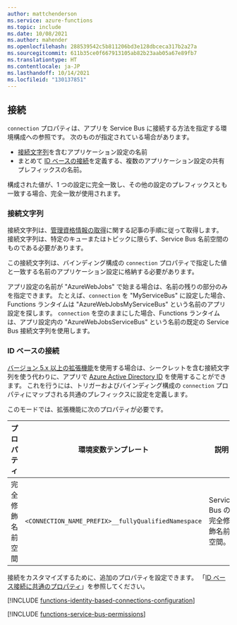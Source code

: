 ```yaml
---
author: mattchenderson
ms.service: azure-functions
ms.topic: include
ms.date: 10/08/2021
ms.author: mahender
ms.openlocfilehash: 288539542c5b811206bd3e128dbceca317b2a27a
ms.sourcegitcommit: 611b35ce0f667913105ab82b23aab05a67e89fb7
ms.translationtype: HT
ms.contentlocale: ja-JP
ms.lasthandoff: 10/14/2021
ms.locfileid: "130137851"
---
```

## <a name="connections"></a>接続

`connection` プロパティは、アプリを Service Bus に接続する方法を指定する環境構成への参照です。 次のものが指定されている場合があります。

- [接続文字列](#connection-string)を含むアプリケーション設定の名前
- まとめて [ID ベースの接続](#identity-based-connections)を定義する、複数のアプリケーション設定の共有プレフィックスの名前。

構成された値が、1 つの設定に完全一致し、その他の設定のプレフィックスとも一致する場合、完全一致が使用されます。

### <a name="connection-string"></a>接続文字列

接続文字列は、[管理資格情報の取得](../articles/service-bus-messaging/service-bus-quickstart-portal.md#get-the-connection-string)に関する記事の手順に従って取得します。 接続文字列は、特定のキューまたはトピックに限らず、Service Bus 名前空間のものである必要があります。

この接続文字列は、バインディング構成の `connection` プロパティで指定した値と一致する名前のアプリケーション設定に格納する必要があります。

アプリ設定の名前が "AzureWebJobs" で始まる場合は、名前の残りの部分のみを指定できます。 たとえば、`connection` を "MyServiceBus" に設定した場合、Functions ランタイムは "AzureWebJobsMyServiceBus" という名前のアプリ設定を探します。 `connection` を空のままにした場合、Functions ランタイムは、アプリ設定内の "AzureWebJobsServiceBus" という名前の既定の Service Bus 接続文字列を使用します。

### <a name="identity-based-connections"></a>ID ベースの接続

[バージョン 5.x 以上の拡張機能](../articles/azure-functions/functions-bindings-service-bus.md#service-bus-extension-5x-and-higher)を使用する場合は、シークレットを含む接続文字列を使う代わりに、アプリで [Azure Active Directory ID](../articles/active-directory/fundamentals/active-directory-whatis.md) を使用することができます。 これを行うには、トリガーおよびバインディング構成の `connection` プロパティにマップされる共通のプレフィックスに設定を定義します。

このモードでは、拡張機能に次のプロパティが必要です。

| プロパティ                  | 環境変数テンプレート                       | 説明                                | 値の例 |
|---------------------------|-----------------------------------------------------|--------------------------------------------|---------|
| 完全修飾名前空間 | `<CONNECTION_NAME_PREFIX>__fullyQualifiedNamespace` | Service Bus の完全修飾名前空間。 | <service_bus_namespace>.servicebus.windows.net  |

接続をカスタマイズするために、追加のプロパティを設定できます。 「[ID ベース接続に共通のプロパティ](../articles/azure-functions/functions-reference.md#common-properties-for-identity-based-connections)」を参照してください。

[!INCLUDE [functions-identity-based-connections-configuration](./functions-identity-based-connections-configuration.md)]

[!INCLUDE [functions-service-bus-permissions](./functions-service-bus-permissions.md)]